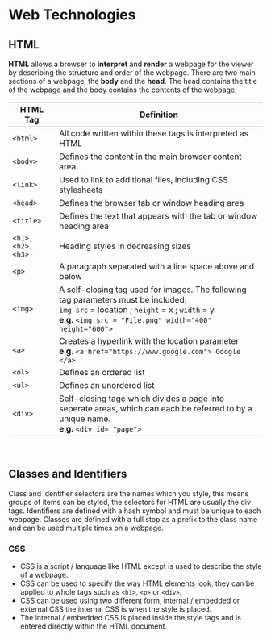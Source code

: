 # Web Technologies

## HTML
**HTML** allows a browser to **interpret** and **render** a webpage for the viewer by describing the structure and order of the webpage.
There are two main sections of a webpage, the **body** and the **head**. The head contains the title of the webpage and the body contains the contents of the webpage.

| HTML Tag  | Definition |
| ------------- | ------------- |
| ```<html>``` | All code written within these tags is interpreted as HTML |
| ```<body>``` | Defines the content in the main browser content area |
|```<link>```| Used to link to additional files, including CSS stylesheets |
|```<head>```| Defines the browser tab or window heading area |
|```<title>```| Defines the text that appears with the tab or window heading area |
|```<h1>, <h2>, <h3>```| Heading styles in decreasing sizes |
|```<p>```| A paragraph separated with a line space above and below |
|```<img>```| A self-closing tag used for images. The following tag parameters must be included: <br> ```img src``` = location ; ```height``` = x ; ```width``` = y <br> **e.g.** ```<img src = "File.png" width="400" height="600">``` |
|```<a>```| Creates a hyperlink with the location parameter <br> **e.g.** ```<a href="https://www.google.com"> Google </a>``` |
|```<ol>```| Defines an ordered list |
|```<ul>```| Defines an unordered list |
|```<div>```| Self-closing tage which divides a page into seperate areas, which can each be referred to by a unique name. <br> **e.g.** ```<div id= "page"> ``` |

<br>

## Classes and Identifiers
Class and identifier selectors are the names which you style, this means groups of items can be styled, the selectors for HTML are usually the div tags.
Identifiers are defined with a hash symbol and must be unique to each webpage.
Classes are defined with a full stop as a prefix to the class name and can be used multiple times on a webpage.

### CSS
- CSS is a script / language like HTML except is used to describe the style of a webpage.
- CSS can be used to specify the way HTML elements look, they can be applied to whole tags such as ```<h1>```, ```<p>``` or ```<div>```.
- CSS can be used using two different form, internal / embedded or external CSS the internal CSS is when the style is placed.
- The internal / embedded CSS is placed inside the style tags and is entered directly within the HTML document.
